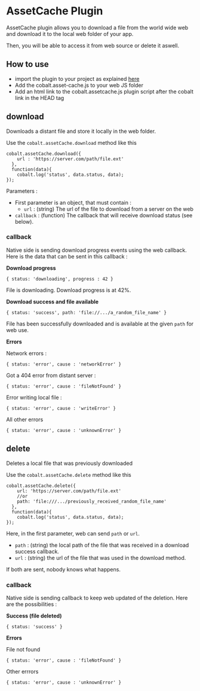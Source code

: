 # AssetCache Plugin

AssetCache plugin allows you to download a file from the world wide web and download it to the local web folder of your app. 

Then, you will be able to access it from web source or delete it aswell.

## How to use

* import the plugin to your project as explained [here](https://github.com/cobaltians/cobalt/wiki/Plugins-usage)
* Add the cobalt.asset-cache.js to your web JS folder
* Add an html link to the cobalt.assetcache.js plugin script after the cobalt link in the HEAD tag

## download

Downloads a distant file and store it locally in the web folder.

Use the `cobalt.assetCache.download` method like this

    cobalt.assetCache.download({
        url : 'https://server.com/path/file.ext'
      },
      function(data){
        cobalt.log('status', data.status, data);
    });

Parameters :

* First parameter is an object, that must contain :
  - `url` : (string) The url of the file to download from a server on the web
* `callback` : (function) The callback that will receive download status (see below).


### callback

Native side is sending download progress events using the web callback. Here is the data that can be sent in this callback :

**Download progress**

`{ status: 'downloading', progress : 42 }`

File is downloading. Download progress is at 42%.

**Download success and file available**

`{ status: 'success', path: 'file://.../a_random_file_name' }`

File has been successfully downloaded and is available at the given `path` for web use.

**Errors**

Network errors :

`{ status: 'error', cause : 'networkError' }`

Got a 404 error from distant server :

`{ status: 'error', cause : 'fileNotFound' }`

Error writing local file : 

`{ status: 'error', cause : 'writeError' }`

All other errors

`{ status: 'error', cause : 'unknownError' }`

## delete

Deletes a local file that was previously downloaded

Use the `cobalt.assetCache.delete` method like this

    cobalt.assetCache.delete({ 
        url: 'https://server.com/path/file.ext'
        //or
        path: 'file:///.../previously_received_random_file_name'
      },
      function(data){
        cobalt.log('status', data.status, data);
    });

Here, in the first parameter, web can send `path` or `url`.

* `path` : (string) the local path of the file that was received in a download success callback.
* `url` : (string) the url of the file that was used in the download method.

If both are sent, nobody knows what happens.

### callback

Native side is sending callback to keep web updated of the deletion. Here are the possibilities :

**Success (file deleted)**

`{ status: 'success' }`

**Errors**

File not found

`{ status: 'error', cause : 'fileNotFound' }`

Other errrors

`{ status: 'error', cause : 'unknownError' }`

